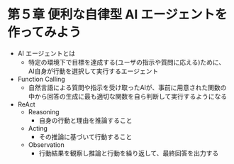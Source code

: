 # 第５章 便利な自律型 AI エージェントを作ってみよう

- AI エージェントとは
  - 特定の環境下で目標を達成する(ユーザの指示や質問に応える)ために、AI自身が行動を選択して実行するエージェント
- Function Calling
  - 自然言語による質問や指示を受け取ったAIが、事前に用意された関数の中から回答の生成に最も適切な関数を自ら判断して実行するようになる
- ReAct
  - Reasoning
    - 自身の行動と理由を推論すること
  - Acting
    - その推論に基づいて行動すること
  - Observation
    - 行動結果を観察し推論と行動を繰り返して、最終回答を出力する
